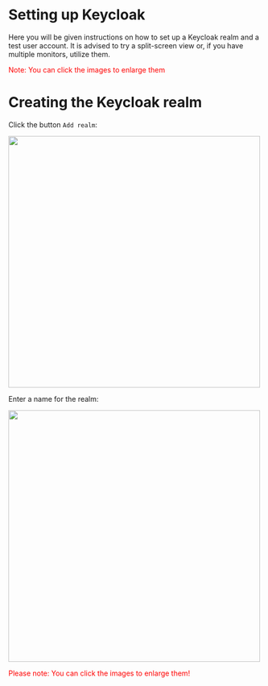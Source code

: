 # Setting up Keycloak 

Here you will be given instructions on how to set up a Keycloak realm and a test user account. It is advised to try a split-screen view or, if you have multiple monitors, utilize them.

<span style="color:red">Note: You can click the images to enlarge them</span>

# Creating the Keycloak realm 

Click the button `Add realm`:

<img src="https://github.com/wska/katacoda-scenarios/blob/main/add-login-to-python-flask-app-using-keycloak/img/1.png?raw=true" width="500">

Enter a name for the realm:

<img src="https://github.com/wska/katacoda-scenarios/blob/main/add-login-to-python-flask-app-using-keycloak/img/2.png?raw=true" width="500">

<span style="color:red">Please note: You can click the images to enlarge them!</span>

